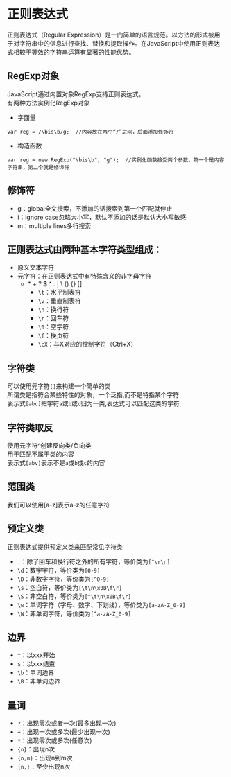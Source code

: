 # 正则表达式
正则表达式（Regular Expression）是一门简单的语言规范。以方法的形式被用于对字符串中的信息进行查找、替换和提取操作。在JavaScript中使用正则表达式相较于等效的字符串运算有显著的性能优势。
## RegExp对象
JavaScript通过内置对象RegExp支持正则表达式。  
有两种方法实例化RegExp对象
* 字面量

```
var reg = /\bis\b/g;  //内容放在两个“/”之间，后面添加修饰符
```

* 构造函数

```
var reg = new RegExp("\bis\b", "g");  //实例化函数接受两个参数，第一个是内容字符串，第二个就是修饰符
```


## 修饰符
* g：global全文搜索，不添加的话搜索到第一个匹配就停止
* i：ignore case忽略大小写，默认不添加的话是默认大小写敏感
* m：multiple lines多行搜索

## 正则表达式由两种基本字符类型组成：
* 原义文本字符
* 元字符：在正则表达式中有特殊含义的非字母字符
  * \* + ? $ ^ . | \\ () {} []
    * `\t`：水平制表符
    * `\v`：垂直制表符
    * `\n`：换行符
    * `\r`：回车符
    * `\0`：空字符
    * `\f`：换页符
    * `\cX`：与X对应的控制字符（Ctrl+X）

## 字符类
可以使用元字符`[]`来构建一个简单的类  
所谓类是指符合某些特性的对象，一个泛指,而不是特指某个字符  
表示式`[abc]`把字符`a`或`b`或`c`归为一类,表达式可以匹配这类的字符

## 字符类取反
使用元字符^创建反向类/负向类  
用于匹配不属于类的内容  
表示式`[abv]`表示不是`a`或`b`或`c`的内容

## 范围类
我们可以使用[a-z]表示a-z的任意字符

## 预定义类
正则表达式提供预定义类来匹配常见字符类
* `.`：除了回车和换行符之外的所有字符，等价类为`[^\r\n]`
* `\d`：数字字符，等价类为`[0-9]`
* `\D`：非数字字符，等价类为`[^0-9]`
* `\s`：空白符，等价类为`[\t\n\x0B\f\r]`
* `\S`：非空白符，等价类为`[^\t\n\x0B\f\r]`
* `\w`：单词字符（字母、数字、下划线），等价类为`[a-zA-Z_0-9]`
* `\W`：非单词字符，等价类为`[^a-zA-Z_0-9]`

## 边界
* `^`：以xxx开始
* `$`：以xxx结束
* `\b`：单词边界
* `\B`：非单词边界

## 量词
* `?`：出现零次或者一次(最多出现一次)
* `+`：出现一次或多次(最少出现一次)
* `*`：出现零次或多次(任意次)
* `{n}`：出现n次
* `{n,m}`：出现n到m次
* `{n,}`：至少出现n次